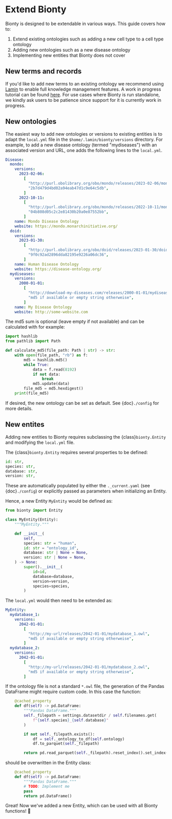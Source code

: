 # Extend Bionty

Bionty is designed to be extendable in various ways. This guide covers how to:

1. Extend existing ontologies such as adding a new cell type to a cell type ontology
2. Adding new ontologies such as a new disease ontology
3. Implementing new entities that Bionty does not cover

## New terms and records

If you'd like to add new terms to an existing ontology we recommend using [Lamin](https://lamin.ai/docs) to enable full knowledge management features.
A work in progress tutorial can be found [here](https://lamin.ai/docs/lnschema-bionty/guide/tables).
For use cases where Bionty is run standalone, we kindly ask users to be patience since support for it is currently work in progress.

## New ontologies

The easiest way to add new ontologies or versions to existing entities is to adapt the `local.yml` file in the `$home/.lamin/bionty/versions` directory.
For example, to add a new disease ontology (termed "mydiseases") with an associated version and URL, one adds the following lines to the `local.yml`.

```yaml
Disease:
  mondo:
    versions:
      2023-02-06:
        [
          "http://purl.obolibrary.org/obo/mondo/releases/2023-02-06/mondo.owl",
          "2b7d479d4bd02a94eab47d1c9e64c5db",
        ]
      2022-10-11:
        [
          "http://purl.obolibrary.org/obo/mondo/releases/2022-10-11/mondo.owl",
          "04b808d05c2c2e81430b20a0e87552bb",
        ]
    name: Mondo Disease Ontology
    website: https://mondo.monarchinitiative.org/
  doid:
    versions:
      2023-01-30:
        [
          "http://purl.obolibrary.org/obo/doid/releases/2023-01-30/doid.obo",
          "9f0c92ad2896dda82195e9226a06dc36",
        ]
    name: Human Disease Ontology
    website: https://disease-ontology.org/
  mydiseases:
    versions:
      2000-01-01:
        [
          "http://download-my-diseases.com/releases/2000-01-01/mydiseases.owl",
          "md5 if available or empty string otherweise",
        ]
    name: My Disease Ontology
    website: http://some-website.com
```

The md5 sum is optional (leave empty if not available) and can be calculated with for example:

```python
import hashlib
from pathlib import Path

def calculate_md5(file_path: Path | str) -> str:
    with open(file_path, "rb") as f:
        md5 = hashlib.md5()
        while True:
            data = f.read(8192)
            if not data:
                break
            md5.update(data)
        file_md5 = md5.hexdigest()
    print(file_md5)
```

If desired, the new ontology can be set as default. See {doc}`./config` for more details.

## New entites

Adding new entities to Bionty requires subclassing the {class}`bionty.Entity` and modifying the `local.yml` file.

The {class}`bionty.Entity` requires several properties to be defined:

```python
id: str,
species: str,
database: str,
version: str,
```

These are automatically populated by either the `._current.yaml` (see {doc}`./config`) or explicitly passed as parameters when initializing an Entity.

Hence, a new Entity `MyEntity` would be defined as:

```python
from bionty import Entity

class MyEntity(Entity):
    """MyEntity."""

    def __init__(
        self,
        species: str = "human",
        id: str = "ontology_id",
        database: str | None = None,
        version: str | None = None,
    ) -> None:
        super().__init__(
            id=id,
            database=database,
            version=version,
            species=species,
        )
```

The `local.yml` would then need to be extended as:

```yaml
MyEntity:
  mydatabase_1:
    versions:
      2042-01-01:
        [
          "http://my-url/releases/2042-01-01/mydatabase_1.owl",
          "md5 if available or empty string otherweise",
        ]
  mydatabase_2:
    versions:
      2042-01-01:
        [
          "http://my-url/releases/2042-01-01/mydatabase_2.owl",
          "md5 if available or empty string otherweise",
        ]
```

If the ontology file is not a standard `*.owl` file, the generation of the Pandas DataFrame might require custom code. In this case the function:

```python
    @cached_property
    def df(self) -> pd.DataFrame:
        """Pandas DataFrame."""
        self._filepath = settings.datasetdir / self.filenames.get(
            f"{self.species}_{self.database}"
        )

        if not self._filepath.exists():
            df = self._ontology_to_df(self.ontology)
            df.to_parquet(self._filepath)

        return pd.read_parquet(self._filepath).reset_index().set_index(self._id)
```

should be overwritten in the Entity class:

```python
    @cached_property
    def df(self) -> pd.DataFrame:
        """Pandas DataFrame."""
        # TODO: Implement me
        pass
        return pd.DataFrame()
```

Great! Now we've added a new Entity, which can be used with all Bionty functions! 🎉
